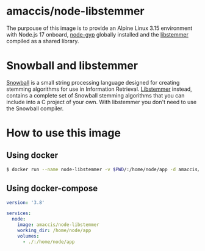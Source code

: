# amaccis/node-libstemmer

The purpouse of this image is to provide an Alpine Linux 3.15 environment with Node.js 17 onboard, [node-gyp](https://github.com/nodejs/node-gyp) globally installed and the [libstemmer](https://snowballstem.org/dist/libstemmer_c.tgz) compiled as a shared library.

# Snowball and libstemmer

[Snowball](https://snowballstem.org/) is a small string processing language designed for creating stemming algorithms for use in Information Retrieval.
[Libstemmer](https://snowballstem.org/dist/libstemmer_c.tgz) instead, contains a complete set of Snowball stemming algorithms that you can include into a C project of your own. With libstemmer you don't need to use the Snowball compiler.

# How to use this image

## Using docker
```bash
$ docker run --name node-libstemmer -v $PWD/:/home/node/app -d amaccis/node-libstemmer
```

## Using docker-compose
```yaml
version: '3.8'

services:
  node:
    image: amaccis/node-libstemmer
    working_dir: /home/node/app
    volumes:
      - ./:/home/node/app
```
